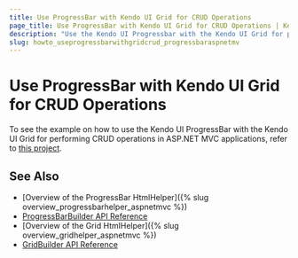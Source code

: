 ```yaml
---
title: Use ProgressBar with Kendo UI Grid for CRUD Operations
page_title: Use ProgressBar with Kendo UI Grid for CRUD Operations | Kendo UI Grid HtmlHelper
description: "Use the Kendo UI Progressbar with the Kendo UI Grid for performing CRUD operations in ASP.NET MVC applications."
slug: howto_useprogressbarwithgridcrud_progressbaraspnetmv
---
```


# Use ProgressBar with Kendo UI Grid for CRUD Operations

To see the example on how to use the Kendo UI ProgressBar with the Kendo UI Grid for performing CRUD operations in ASP.NET MVC applications, refer to [this project](https://github.com/telerik/ui-for-aspnet-mvc-examples/tree/master/grid/GridProgressBarForCRUDOperations).

## See Also

* [Overview of the ProgressBar HtmlHelper]({% slug overview_progressbarhelper_aspnetmvc %})
* [ProgressBarBuilder API Reference](/api/Kendo.Mvc.UI.Fluent/ProgressBarBuilder)
* [Overview of the Grid HtmlHelper]({% slug overview_gridhelper_aspnetmvc %})
* [GridBuilder API Reference](/api/Kendo.Mvc.UI.Fluent/AutoCompleteBuilder)
